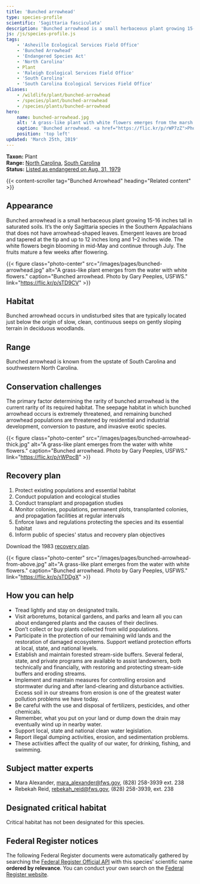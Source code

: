 ```yaml
---
title: 'Bunched arrowhead'
type: species-profile
scientific: 'Sagittaria fasciculata'
description: 'Bunched arrowhead is a small herbaceous plant growing 15-16 inches tall in saturated soils. The white flowers begin blooming in mid-May and continue through July. The fruits mature a few weeks after flowering.'
js: /js/species-profile.js
tags:
    - 'Asheville Ecological Services Field Office'
    - 'Bunched Arrowhead'
    - 'Endangered Species Act'
    - 'North Carolina'
    - Plant
    - 'Raleigh Ecological Services Field Office'
    - 'South Carolina'
    - 'South Carolina Ecological Services Field Office'
aliases:
    - /wildlife/plant/bunched-arrowhead
    - /species/plant/bunched-arrowhead
    - /species/plants/bunched-arrowhead
hero:
    name: bunched-arrowhead.jpg
    alt: 'A grass-like plant with white flowers emerges from the marsh.'
    caption: 'Bunched arrowhead. <a href="https://flic.kr/p/rWP7zZ">Photo</a> by Gary Peeples, USFWS.'
    position: 'top left'
updated: 'March 25th, 2019'
---
```


**Taxon:** Plant  
**Range:** [North Carolina](/north-carolina), [South Carolina](/south-carolina)  
**Status:** [Listed as endangered on Aug. 31, 1979](https://ecos.fws.gov/docs/federal_register/fr311.pdf)

{{< content-scroller tag="Bunched Arrowhead" heading="Related content" >}}

## Appearance

Bunched arrowhead is a small herbaceous plant growing 15-16 inches tall in saturated soils. It’s the only Sagittaria species in the Southern Appalachians that does not have arrowhead-shaped leaves. Emergent leaves are broad and tapered at the tip and up to 12 inches long and 1–2 inches wide. The white flowers begin blooming in mid-May and continue through July. The fruits mature a few weeks after flowering.

{{< figure class="photo-center" src="/images/pages/bunched-arrowhead.jpg" alt="A grass-like plant emerges from the water with white flowers." caption="Bunched arrowhead. Photo by Gary Peeples, USFWS." link="https://flic.kr/p/sTD9CV" >}}

## Habitat

Bunched arrowhead occurs in undisturbed sites that are typically located just below the origin of slow, clean, continuous seeps on gently sloping terrain in deciduous woodlands.

## Range

Bunched arrowhead is known from the upstate of South Carolina and southwestern North Carolina.

## Conservation challenges

The primary factor determining the rarity of bunched arrowhead is the current rarity of its required habitat. The seepage habitat in which bunched arrowhead occurs is extremely threatened, and remaining bunched arrowhead populations are threatened by residential and industrial development, conversion to pasture, and invasive exotic species.

{{< figure class="photo-center" src="/images/pages/bunched-arrowhead-thick.jpg" alt="A grass-like plant emerges from the water with white flowers." caption="Bunched arrowhead. Photo by Gary Peeples, USFWS." link="https://flic.kr/p/rWPpcB" >}}

## Recovery plan

1. Protect existing populations and essential habitat
2. Conduct population and ecological studies
3. Conduct transplant and propagation studies
4. Monitor colonies, populations, permanent plots, transplanted colonies, and propagation facilities at regular intervals
5. Enforce laws and regulations protecting the species and its essential habitat
6. Inform public of species' status and recovery plan objectives

Download the 1983 [recovery plan](https://ecos.fws.gov/docs/recovery_plan/830908b.pdf).

{{< figure class="photo-center" src="/images/pages/bunched-arrowhead-from-above.jpg" alt="A grass-like plant emerges from the water with white flowers." caption="Bunched arrowhead. Photo by Gary Peeples, USFWS." link="https://flic.kr/p/sTDDgX" >}}

## How you can help

- Tread lightly and stay on designated trails.
- Visit arboretums, botanical gardens, and parks and learn all you can about endangered plants and the causes of their declines.
- Don’t collect or buy plants collected from wild populations.
- Participate in the protection of our remaining wild lands and the restoration of damaged ecosystems. Support wetland protection efforts at local, state, and national levels.
- Establish and maintain forested stream-side buffers. Several federal, state, and private programs are available to assist landowners, both technically and financially, with restoring and protecting stream-side buffers and eroding streams.
- Implement and maintain measures for controlling erosion and stormwater during and after land-clearing and disturbance activities. Excess soil in our streams from erosion is one of the greatest water pollution problems we have today.
- Be careful with the use and disposal of fertilizers, pesticides, and other chemicals.
- Remember, what you put on your land or dump down the drain may eventually wind up in nearby water.
- Support local, state and national clean water legislation.
- Report illegal dumping activities, erosion, and sedimentation problems.
- These activities affect the quality of our water, for drinking, fishing, and swimming.

## Subject matter experts

- Mara Alexander, [mara_alexander@fws.gov](mailto:mara_alexander@fws.gov), (828) 258-3939 ext. 238
- Rebekah Reid, [rebekah_reid@fws.gov](mailto:rebekah_reid@fws.gov), (828) 258-3939, ext. 238

## Designated critical habitat

Critical habitat has not been designated for this species.

## Federal Register notices

The following Federal Register documents were automatically gathered by searching the [Federal Register Official API](https://www.federalregister.gov/blog/learn/developers) with this species' scientific name **ordered by relevance**. You can conduct your own search on the [Federal Register website](https://www.federalregister.gov/articles/search).
